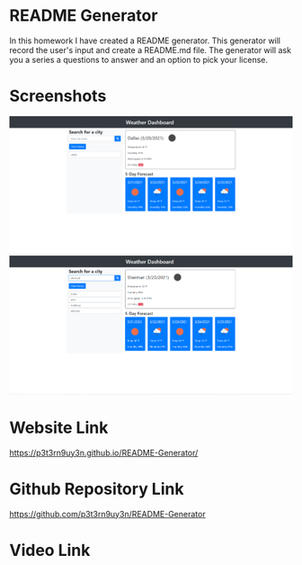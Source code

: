 # README Generator

In this homework I have created a README generator. This generator will record the user's input and create a README.md file. The generator will ask you a series a questions to answer and an option to pick your license.

# Screenshots
![Alt text](https://github.com/p3t3rn9uy3n/WeatherDash/blob/main/assets/images/screenshot1.PNG?raw=true "Screenshot 1")
![Alt text](https://github.com/p3t3rn9uy3n/WeatherDash/blob/main/assets/images/screenshot2.PNG?raw=true "Screenshot 2")

# Website Link
https://p3t3rn9uy3n.github.io/README-Generator/

# Github Repository Link
https://github.com/p3t3rn9uy3n/README-Generator

# Video Link
